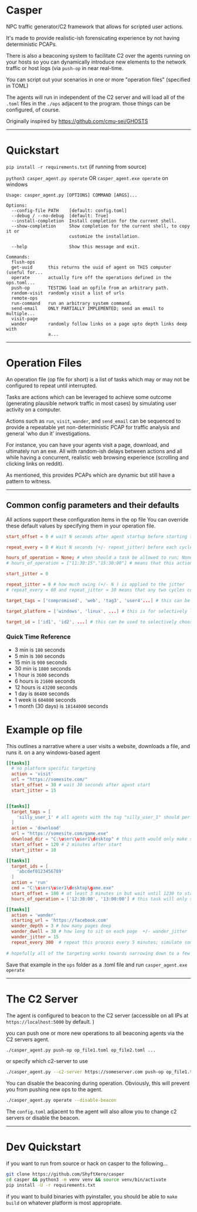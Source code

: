 # Casper
NPC traffic generator/C2 framework that allows for scripted user actions. 

It's made to provide realistic-ish forensicating experience by not having deterministic PCAPs. 

There is also a beaconing system to facilitate C2 over the agents running on your hosts so you can dynamically introduce new elements to the network traffic or host logs (via `push-op` in near real-time. 

You can script out your scenarios in one or more "operation files" (specified in TOML) 

The agents will run in independent of the C2 server and will load all of the `.toml` files in the `./ops` adjacent to the program. those things can be configured, of course.  

Originally inspired by https://github.com/cmu-sei/GHOSTS

---
# Quickstart
`pip install -r requirements.txt` (if running from source)

`python3 casper_agent.py operate` OR `casper_agent.exe operate` on windows

```
Usage: casper_agent.py [OPTIONS] COMMAND [ARGS]...

Options:
  --config-file PATH    [default: config.toml]
  --debug / --no-debug  [default: True]
  --install-completion  Install completion for the current shell.
  --show-completion     Show completion for the current shell, to copy it or
                        customize the installation.

  --help                Show this message and exit.

Commands:
  flush-ops
  get-uuid      this returns the uuid of agent on THIS computer (useful for...
  operate       actually fire off the operations defined in the ops.toml...
  push-op       TESTING load an opfile from an arbitrary path.
  random-visit  randomly visit a list of urls
  remote-ops
  run-command   run an arbitrary system command.
  send-email    ONLY PARTIALLY IMPLEMENTED; send an email to multiple...
  visit-page
  wander        randomly follow links on a page upto depth links deep with
                a...
```
---
# Operation Files
An operation file (op file for short) is a list of tasks which may or may not be configured to repeat until interrupted.

Tasks are actions which can be leveraged to achieve some outcome (generating plausible network traffic in most cases) by simulating user activity on a computer.

Actions such as `run`, `visit`, `wander`, and `send_email` can be sequenced to provide a repeatable yet non-deterministic PCAP for traffic analysis and general 'who dun it' investigations.    

For instance, you can have your agents visit a page, download, and ultimately run an exe.
All with random-ish delays between actions and all while having a concurrent, realistic web browsing experience (scrolling and clicking links on reddit).

As mentioned, this provides PCAPs which are dynamic but still have a pattern to witness. 

---
## Common config parameters and their defaults
All actions support these configuration items in the op file
You can override these default values by specifying them in your operation file. 

```toml
start_offset = 0 # wait N seconds after agent startup before starting this task

repeat_every = 0 # Wait N seconds (+/- repeat_jitter) before each cycle; 0 to disable repeating

hours_of_operation = None; # when should a task be allowed to run; None (or missing ) means there are no constrained hours of operation for this task. i.e. it will run whenever the agent runs. 
# hours_of_operation = ["11:30:15","15:30:00"] # means that this action 

start_jitter = 0

repeat_jitter = 0 # how much swing (+/- N ) is applied to the jitter 
# repeat_every = 60 and repeat_jitter = 30 means that any two cycles could happen 30 seconds apart or as far apart as 90 seconds (plus the time of execution of the task itself). Over time they will be about 60 seconds average; It will be random each loop. 

target_tags = ['compromised', 'web', 'tag3', 'user4'...] # this can be used to selectively apply tasks to agents.  

target_platform = ['windows', 'linux', ...] # this is for selectively loading tasks from an opfile based upon the agent's self-identified platform; at startup it detects which platform it is running on and beacons that information to the C2 server. 

target_id = ['id1', 'id2', ...] # this can be used to selectively choose an agent to run a task on. This is most useful in combination with the beacon method to push new operation files to agents mid-event. This is akin to having C2 over those agents as you can run remote commands and capture their output

```
### Quick Time Reference
- 3 min is `180` seconds
- 5 min is `300` seconds
- 15 min is `900` seconds 
- 30 min is `1800` seconds
- 1 hour is `3600` seconds
- 6 hours is `21600` seconds
- 12 hours is `43200` seconds
- 1 day is `86400` seconds
- 1 week is `604800` seconds
- 1 month (30 days) is `18144000` seconds

# Example op file
This outlines a narrative where a user visits a website, downloads a file, and runs it. on a any windows-based agent 

```toml
[[tasks]]
  # no platform specific targeting
  action = 'visit'
  url = "https://somesite.com/"
  start_offset = 30 # wait 30 seconds after agent start
  start_jitter = 15


[[tasks]]
  target_tags = [
    'silly_user_1' # all agents with the tag "silly_user_1" should perform this task.
  ] 
  action = 'download'
  url = "https://somesite.com/game.exe"
  download_dir = "C:\users\user1\desktop" # this path would only make sense on windows
  start_offset = 120 # 2 minutes after start
  start_jitter = 10

[[tasks]]
  target_ids = [
    'abcdef0123456789'
  ]
  action = 'run'
  cmd = "C:\users\user1\desktop\game.exe"
  start_offset = 180 # at least 3 minutes in but wait until 1230 to start 
  hours_of_operation = ['12:30:00', '13:00:00'] # this task will only start between these hours

[[tasks]]
  action = 'wander'
  starting_url = 'https://facebook.com'
  wander_depth = 3 # how many pages deep
  wander_dwell = 30 # how long to sit on each page  +/- wander_jitter
  wander_jitter = 15
  repeat_every 300  # repeat this process every 5 minutes; simulate someone visiting facebook every 5 minutes
  
# hopefully all of the targeting works towards narrowing down to a few logical hosts. You could always just be specific and just use the agent UUID with target_ids 

```
Save that example in the `ops` folder as a .toml file and run `casper_agent.exe operate` 



---
# The C2 Server
The agent is configured to beacon to the C2 server (accessible on all IPs at `https://localhost:5000` by default. )

you can push one or more new operations to all beaconing agents via the C2 servers agent.  

```bash
./casper_agent.py push-op op_file1.toml op_file2.toml ...
```
or specify which c2-server to use
```bash
./casper_agent.py --c2-server https://someserver.com push-op op_file1.toml op_file2.toml ...
```

You can disable the beaconing during operation. Obviously, this will prevent you from pushing new ops to the agent.
```bash
./casper_agent.py operate --disable-beacon
```

The `config.toml` adjacent to the agent will also allow you to change c2 servers or disable the beacon.

---
# Dev Quickstart 
if you want to run from source or hack on casper to the following... 
```bash
git clone https://github.com/ShyftXero/casper
cd casper && python3 -m venv venv && source venv/bin/activate
pip install -U -r requirements.txt
```

if you want to build binaries with pyinstaller, you should be able to 
`make build`  on whatever platform is most appropriate. 

